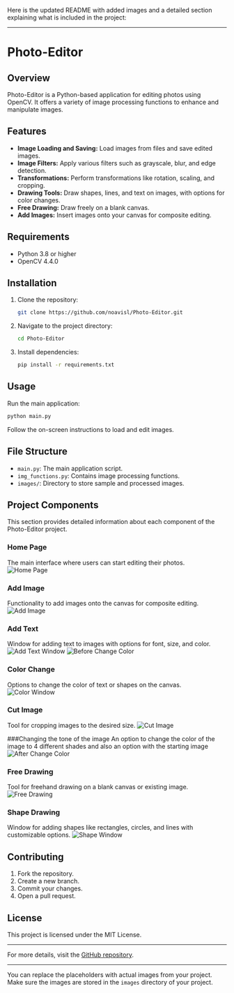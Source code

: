 Here is the updated README with added images and a detailed section explaining what is included in the project:

---

# Photo-Editor

## Overview
Photo-Editor is a Python-based application for editing photos using OpenCV. It offers a variety of image processing functions to enhance and manipulate images.

## Features
- **Image Loading and Saving:** Load images from files and save edited images.
- **Image Filters:** Apply various filters such as grayscale, blur, and edge detection.
- **Transformations:** Perform transformations like rotation, scaling, and cropping.
- **Drawing Tools:** Draw shapes, lines, and text on images, with options for color changes.
- **Free Drawing:** Draw freely on a blank canvas.
- **Add Images:** Insert images onto your canvas for composite editing.

## Requirements
- Python 3.8 or higher
- OpenCV 4.4.0

## Installation
1. Clone the repository:
   ```bash
   git clone https://github.com/noavisl/Photo-Editor.git
   ```
2. Navigate to the project directory:
   ```bash
   cd Photo-Editor
   ```
3. Install dependencies:
   ```bash
   pip install -r requirements.txt
   ```

## Usage
Run the main application:
```bash
python main.py
```
Follow the on-screen instructions to load and edit images.

## File Structure
- `main.py`: The main application script.
- `img_functions.py`: Contains image processing functions.
- `images/`: Directory to store sample and processed images.


## Project Components
This section provides detailed information about each component of the Photo-Editor project.

### Home Page
The main interface where users can start editing their photos.
![Home Page](Description%20pictures/homePage.png)

### Add Image
Functionality to add images onto the canvas for composite editing.
![Add Image](Description%20pictures/addImg.png)

### Add Text
Window for adding text to images with options for font, size, and color.
![Add Text Window](Description%20pictures/addTextWindow.png)
![Before Change Color](Description%20pictures/beforeChangeColor.png)

### Color Change
Options to change the color of text or shapes on the canvas.
![Color Window](Description%20pictures/colorWin.png)

### Cut Image
Tool for cropping images to the desired size.
![Cut Image](Description%20pictures/cutImg.png)

###Changing the tone of the image
An option to change the color of the image to 4 different shades and also an option with the starting image
![After Change Color](Description%20pictures/changeColor.png)


### Free Drawing
Tool for freehand drawing on a blank canvas or existing image.
![Free Drawing](Description%20pictures/freeDraw.png)

### Shape Drawing
Window for adding shapes like rectangles, circles, and lines with customizable options.
![Shape Window](Description%20pictures/shapeWin.png)

## Contributing
1. Fork the repository.
2. Create a new branch.
3. Commit your changes.
4. Open a pull request.

## License
This project is licensed under the MIT License.

---

For more details, visit the [GitHub repository](https://github.com/noavisl/Photo-Editor).

---

You can replace the placeholders with actual images from your project. Make sure the images are stored in the `images` directory of your project.

